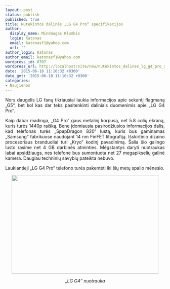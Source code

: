 ```yaml
---
layout: post
status: publish
published: true
title: Nutekintos dalinės „LG G4 Pro“ specifikacijos
author:
  display_name: Mindaugas Klumbis
  login: Katonas
  email: katonasf1@yahoo.com
  url: ''
author_login: Katonas
author_email: katonasf1@yahoo.com
wordpress_id: 8707
wordpress_url: http://localhost/site/new/nutekintos_dalines_lg_g4_pro_specifikacijos/
date: '2015-06-18 11:10:32 +0300'
date_gmt: '2015-06-18 11:10:32 +0300'
categories:
- Naujienos
---
```

<p style="text-align: justify;">
	Nors daugelis LG fanų tikriausiai laukia informacijos apie sekantį flagmaną &bdquo;G5&ldquo;, bet kol kas dar teks pasitenkinti daliniais duomenimis apie &bdquo;LG G4 Pro&ldquo;.</p>
<p style="text-align: justify;">
	Kaip dabar madinga, &bdquo;G4 Pro&ldquo; gaus metalinį korpusą, net 5.8 colių ekraną, kuris turės 1440p rai&scaron;ką. Bene įdomiausia pasirodžiusios informacijos dalis, kad telefonas turės &bdquo;SpapDragon 820&ldquo; lustą, kuris bus gaminamas &bdquo;Samsung&ldquo; fabrikuose naudojant 14 nm FinFET litografiją. I&scaron;skirtinio dizaino procesoriaus branduoliai turi &bdquo;Kryo&ldquo; kodinį pavadinimą. &Scaron;alia &scaron;io galingo lusto rasime net 4 GB darbinės atminties. Mėgstantys daryti nuotraukas labai apsidžiaugs, nes telefone bus sumontuota net 27 megapikselių galinė kamera. Daugiau techninių savybių pateikta nebuvo.</p>
<p style="text-align: justify;">
	Laukiantieji &bdquo;LG G4 Pro&ldquo; telefono turės pakentėti iki &scaron;ių metų spalio mėnesio.</p>
<p style="text-align: center;">
	<a href="http://technews.lt/userfiles/lg_g4_press_03_resize-635x426.jpg"><img alt="" src="http://technews.lt/userfiles/lg_g4_press_03_resize-635x426.jpg" style="width: 464px; height: 311px;" /></a></p>
<p style="text-align: center;">
	<em>&bdquo;LG G4&ldquo; nuotrauka</em></p>
